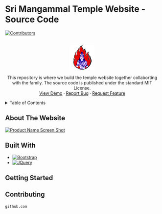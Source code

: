 # Sri Mangammal Temple Website - Source Code

[![Contributors][contributors-shield]][contributors-url]

<br />
<div align="center">
  <a href="https://github.com/sri-mangammal-temple/website">
    <img src="assets/images/github/logo.png" alt="Logo" width="80" height="80">
  </a>
<br/>
<p align="center">
This repository is where we build the temple website together collaborting with the family. The source code is published under the standard MIT License.
  <br />
  <a href="https://sri-mangammal-temple.github.io/website/">View Demo</a>
    ·
    <a href="https://github.com/sri-mangammal-temple/website/issues">Report Bug</a>
    ·
    <a href="https://github.com/sri-mangammal-temple/website/pulls">Request Feature</a>
  </p>
</div>

<!-- TABLE OF CONTENTS -->
<details>
  <summary>Table of Contents</summary>
  <ol>
    <li>
      <a href="#about-the-project">About The Website</a>
      <ul>
        <li><a href="#built-with">Built With</a></li>
      </ul>
    </li>
    <li>
      <a href="#getting-started">Getting Started</a>
      <ul>
        <li><a href="#prerequisites">Prerequisites</a></li>
        <li><a href="#installation">Installation</a></li>
      </ul>
    </li>
    <li><a href="#roadmap">Roadmap</a></li>
    <li><a href="#contributing">Contributing</a></li>
    <li><a href="#license">License</a></li>
    <li><a href="#contact">Contact</a></li>
  </ol>
</details>

<!-- ABOUT THE WEBSITE -->
## About The Website

[![Product Name Screen Shot][product-screenshot]](https://example.com)

## Built With

* [![Bootstrap][Bootstrap.com]][Bootstrap-url]
* [![JQuery][JQuery.com]][JQuery-url]

## Getting Started
## Contributing
```sh
github.com
```


<!-- MARKDOWN LINKS & IMAGES -->
<!-- https://www.markdownguide.org/basic-syntax/#reference-style-links -->
[contributors-shield]: https://img.shields.io/github/contributors/github_username/repo_name.svg?style=for-the-badge
[contributors-url]: https://github.com/sri-mangammal-temple/website/graphs/contributors
[forks-shield]: https://img.shields.io/github/forks/github_username/repo_name.svg?style=for-the-badge
[forks-url]: https://github.com/github_username/repo_name/network/members
[stars-shield]: https://img.shields.io/github/stars/github_username/repo_name.svg?style=for-the-badge
[stars-url]: https://github.com/github_username/repo_name/stargazers
[issues-shield]: https://img.shields.io/github/issues/github_username/repo_name.svg?style=for-the-badge
[issues-url]: https://github.com/github_username/repo_name/issues
[license-shield]: https://img.shields.io/github/license/github_username/repo_name.svg?style=for-the-badge
[license-url]: https://github.com/github_username/repo_name/blob/master/LICENSE.txt
[product-screenshot]: images/screenshot.png
[Bootstrap.com]: https://img.shields.io/badge/Bootstrap-563D7C?style=for-the-badge&logo=bootstrap&logoColor=white
[Bootstrap-url]: https://getbootstrap.com
[JQuery.com]: https://img.shields.io/badge/jQuery-0769AD?style=for-the-badge&logo=jquery&logoColor=white
[JQuery-url]: https://jquery.com
[product-screenshot]: assets/images/github/website.png
